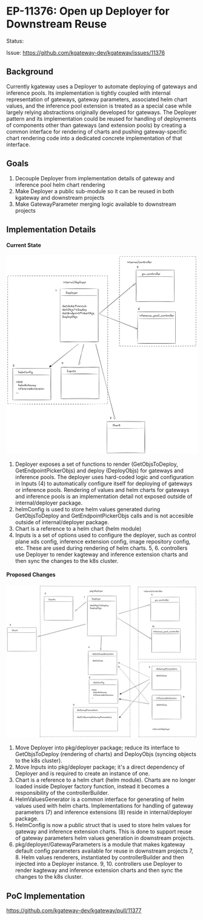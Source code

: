 # EP-11376: Open up Deployer for Downstream Reuse
 
Status:
 
Issue: https://github.com/kgateway-dev/kgateway/issues/11376
 
## Background
Currently kgateway uses a Deployer to automate deploying of gateways and inference pools. Its implementation is tightly coupled with internal representation of gateways, gateway parameters, associated helm chart values, and the inference pool extension is treated as a special case while largely relying abstractions originally developed for gateways.
The Deployer pattern and its implementation could be reused for handling of deployments of components other than gateways (and extension pools) by creating a common interface for rendering of charts and pushing gateway-specific chart rendering code into a dedicated concrete implementation of that interface.

## Goals
1. Decouple Deployer from implementation details of gateway and inference pool helm chart rendering
2. Make Deployer a public sub-module so it can be reused in both kgateway and downstream projects
3. Make GatewayParameter merging logic available to downstream projects

## Implementation Details

#### Current State

![current implementation of Deployer](resources/deployer-current-implementation.png "current implementation of Deployer")
1. Deployer exposes a set of functions to render (GetObjsToDeploy, GetEndpointPickerObjs) and deploy (DeployObjs) for gateways and inference pools. The deployer uses hard-coded logic and configuration in Inputs (4) to automatically configure itself for deploying of gateways or inference pools. Rendering of values and helm charts for gateways and inference pools is an implementation detail not exposed outside of internal/deployer package.
2. helmConfig is used to store helm values generated during GetObjsToDeploy and GetEndpointPickerObjs calls and is not accesible outside of internal/deployer package.
3. Chart is a reference to a helm chart (helm module) 
4. Inputs is a set of options used to configure the deployer, such as control plane xds config, inference extension config, image repository config, etc. These are used during rendering of helm charts.
5, 6. controllers use Deployer to render kagteway and inference extension charts and then sync the changes to the k8s cluster. 

#### Proposed Changes

![proposed implementation of Deployer](resources/deployer-proposed-changes.png "proposed implementation of Deployer")
1. Move Deployer into pkg/deployer package; reduce its interface to GetObjsToDeploy (rendering of charts) and DeployObjs (syncing objects to the k8s cluster).
2. Move Inputs into pkg/deployer package; it's a direct dependency of Deployer and is required to create an instance of one.
3. Chart is a reference to a helm chart (helm module). Charts are no longer loaded inside Deployer factory function, instead it becomes a responsibility of the controllerBuilder.
4. HelmValuesGenerator is a common interface for generating of helm values used with helm charts. Implementations for handling of gateway parameters (7) and inference extensions (8) reside in internal/deployer package.
5. HelmConfig is now a public struct that is used to store helm values for gateway and inference extension charts. This is done to support reuse of gateway parameters helm values generation in downstream projects.
6. pkg/deployer/GatewayParameters is a module that makes kgateway default config parameters available for reuse in downstream projects
7, 8. Helm values renderers, instantiated by controllerBuilder and then injected into a Deployer instance.
9, 10. controllers use Deployer to render kagteway and inference extension charts and then sync the changes to the k8s cluster.

## PoC Implementation
https://github.com/kgateway-dev/kgateway/pull/11377